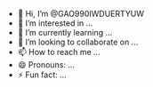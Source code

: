 - 👋 Hi, I’m @GAO990IWDUERTYUW
- 👀 I’m interested in ...
- 🌱 I’m currently learning ...
- 💞️ I’m looking to collaborate on ...
- 📫 How to reach me ...
- 😄 Pronouns: ...
- ⚡ Fun fact: ...

<!---
GAO990IWDUERTYUW/GAO990IWDUERTYUW is a ✨ special ✨ repository because its `README.md` (this file) appears on your GitHub profile.
You can click the Preview link to take a look at your changes.
--->
